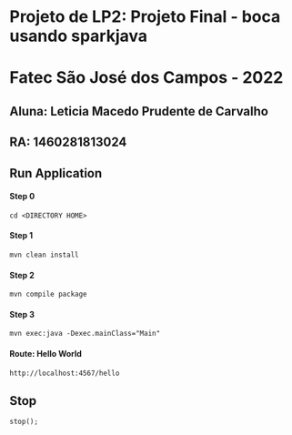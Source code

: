 # Projeto de LP2: Projeto Final - boca usando sparkjava
# Fatec São José dos Campos - 2022
## Aluna: Leticia Macedo Prudente de Carvalho
## RA: 1460281813024


## Run Application 
####  Step 0
`cd <DIRECTORY HOME>`

####  Step 1
`mvn clean install`

####  Step 2
`mvn compile package`

####  Step 3
`mvn exec:java -Dexec.mainClass="Main"`

#### Route: Hello World
`http://localhost:4567/hello`

## Stop
`stop();`